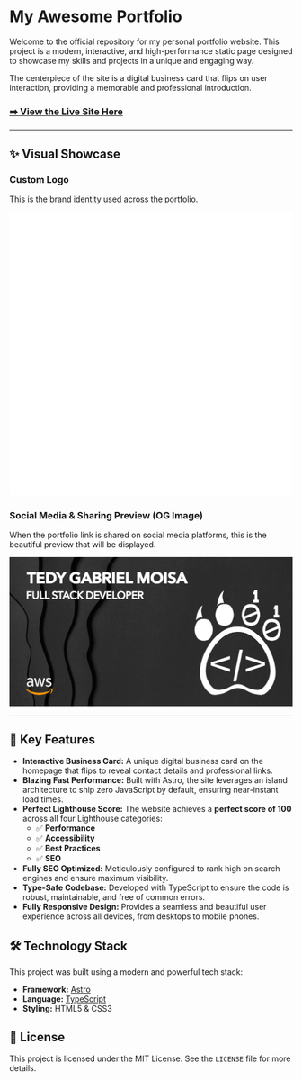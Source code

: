 # My Awesome Portfolio

Welcome to the official repository for my personal portfolio website. This project is a modern, interactive, and high-performance static page designed to showcase my skills and projects in a unique and engaging way.

The centerpiece of the site is a digital business card that flips on user interaction, providing a memorable and professional introduction.

### [➡️ View the Live Site Here](https://tedymoisa.com)

---

## ✨ Visual Showcase

### Custom Logo

This is the brand identity used across the portfolio.

![My Custom Logo](public/paw-drawing-white.svg)

### Social Media & Sharing Preview (OG Image)

When the portfolio link is shared on social media platforms, this is the beautiful preview that will be displayed.

![Portfolio OG Image](public/og-image.png)

---

## 🚀 Key Features

- **Interactive Business Card:** A unique digital business card on the homepage that flips to reveal contact details and professional links.
- **Blazing Fast Performance:** Built with Astro, the site leverages an island architecture to ship zero JavaScript by default, ensuring near-instant load times.
- **Perfect Lighthouse Score:** The website achieves a **perfect score of 100** across all four Lighthouse categories:
  - ✅ **Performance**
  - ✅ **Accessibility**
  - ✅ **Best Practices**
  - ✅ **SEO**
- **Fully SEO Optimized:** Meticulously configured to rank high on search engines and ensure maximum visibility.
- **Type-Safe Codebase:** Developed with TypeScript to ensure the code is robust, maintainable, and free of common errors.
- **Fully Responsive Design:** Provides a seamless and beautiful user experience across all devices, from desktops to mobile phones.

## 🛠 Technology Stack

This project was built using a modern and powerful tech stack:

- **Framework:** [Astro](https://astro.build/)
- **Language:** [TypeScript](https://www.typescriptlang.org/)
- **Styling:** HTML5 & CSS3

## 📄 License

This project is licensed under the MIT License. See the `LICENSE` file for more details.
